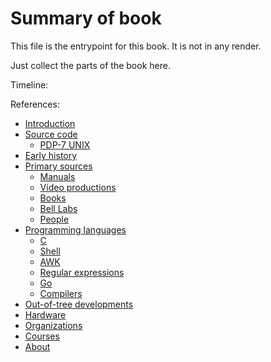 # Summary of book

This file is the entrypoint for this book. It is not in any render.

Just collect the parts of the book here.

<!--
To see how SUMMARY.md works, check how the mdbook guide is set up:
https://github.com/rust-lang/mdBook/blame/master/guide/src/SUMMARY.md
-->

Timeline:


References:

- [Introduction](./intro.md)
- [Source code](./source_code.md)
     - [PDP-7 UNIX](./code/pdp7.md)
- [Early history](./early_history.md)
- [Primary sources](./prim/README.md)
     - [Manuals](./prim/man.md)
     - [Video productions](./prim/video.md)
     - [Books](./prim/books.md)
     - [Bell Labs](./prim/bell.md)
     - [People](./prim/people.md)
- [Programming languages](./lang/README.md)
     - [C](./lang/C.md)
     - [Shell](./lang/shell.md)
     - [AWK](./lang/awk.md)
     - [Regular expressions](./lang/regex.md)
     - [Go](./lang/go.md)
     - [Compilers](./lang/compiler.md)
- [Out-of-tree developments](./out_of_tree.md)
- [Hardware](./hardware.md)
- [Organizations](./orgs.md)
- [Courses](./courses.md)
- [About](./about.md)
